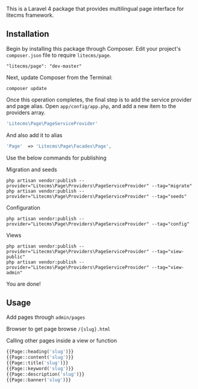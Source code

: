 This is a Laravel 4 package that provides multilingual page interface for litecms framework.

## Installation

Begin by installing this package through Composer. Edit your project's `composer.json` file to require `litecms/page`.

    "litecms/page": "dev-master"

Next, update Composer from the Terminal:

    composer update

Once this operation completes, the final step is to add the service provider and page alias. Open `app/config/app.php`, and add a new item to the providers array.

```php
'Litecms\Page\PageServiceProvider'
```

And also add it to alias

```php
'Page'  => 'Litecms\Page\Facades\Page',
```

Use the below commands for publishing

Migration and seeds

    php artisan vendor:publish --provider="Litecms\Page\Providers\PageServiceProvider" --tag="migrate"
    php artisan vendor:publish --provider="Litecms\Page\Providers\PageServiceProvider" --tag="seeds"

Configuration

    php artisan vendor:publish --provider="Litecms\Page\Providers\PageServiceProvider" --tag="config"

Views

    php artisan vendor:publish --provider="Litecms\Page\Providers\PageServiceProvider" --tag="view-public"
    php artisan vendor:publish --provider="Litecms\Page\Providers\PageServiceProvider" --tag="view-admin"


You are done!

## Usage

Add pages through `admin/pages`

Browser to get page browse `/{slug}.html`

Calling other pages inside a view or function
```php
{{Page::heading('slug')}}
{{Page::content('slug')}}
{{Page::title('slug')}}
{{Page::keyword('slug')}}
{{Page::description('slug')}}
{{Page::banner('slug')}}
```


